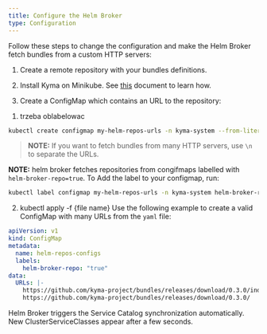 ```yaml
---
title: Configure the Helm Broker
type: Configuration
---
```


Follow these steps to change the configuration and make the Helm Broker fetch bundles from a custom HTTP servers:

1. Create a remote repository with your bundles definitions.
2. Install Kyma on Minikube. See [this](/root/kyma#installation-install-kyma-locally-from-the-release) document to learn how.

3. Create a ConfigMap which contains an URL to the repository:

1) trzeba oblabelowac
 ```bash
kubectl create configmap my-helm-repos-urls -n kyma-system --from-literal=URLs=https://github.com/kyma-project/bundles/releases/download/latest/index-testing.yaml
 ```
>**NOTE:** If you want to fetch bundles from many HTTP servers, use `\n` to separate the URLs.

**NOTE:** helm broker fetches repositories from congifmaps labelled with `helm-broker-repo=true`. To Add the label to your configmap, run:
 ```bash
kubectl label configmap my-helm-repos-urls -n kyma-system helm-broker-repo=true
 ```

2) kubectl apply -f {file name} Use the following example to create a valid ConfigMap with many URLs from the `yaml` file:
```yaml
apiVersion: v1
kind: ConfigMap
metadata:
  name: helm-repos-configs
  labels:
    helm-broker-repo: "true"
data:
  URLs: |-
    https://github.com/kyma-project/bundles/releases/download/0.3.0/index-testing.yaml
    https://github.com/kyma-project/bundles/releases/download/0.3.0/
```


Helm Broker triggers the Service Catalog synchronization automatically. New ClusterServiceClasses appear after a few seconds.
